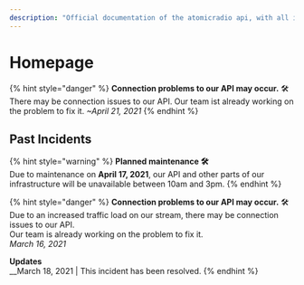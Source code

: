 ```yaml
---
description: "Official documentation of the atomicradio api, with all information about the usage and upcoming maintenance. \U0001F36D"
---
```


# Homepage

{% hint style="danger" %}
**Connection problems to our API may occur.** 🛠️  
There may be connection issues to our API. Our team ist already working on the problem to fix it. _~April 21, 2021_
{% endhint %}





## Past Incidents

{% hint style="warning" %}
**Planned maintenance 🛠️**  
Due to maintenance on **April 17, 2021**, our API and other parts of our infrastructure will be unavailable between 10am and 3pm.
{% endhint %}

{% hint style="danger" %}
**Connection problems to our API may occur.** 🛠️  
Due to an increased traffic load on our stream, there may be connection issues to our API.  
Our team is already working on the problem to fix it.  
_March 16, 2021_  
  
**Updates**  
__March 18, 2021 \| This incident has been resolved.
{% endhint %}


